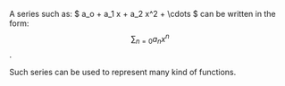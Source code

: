 A series such as: $ a_o + a_1 x + a_2 x^2 + \cdots $ can be written in the form: $$\sum_{n=0} a_nx^n$$.

Such series can be used to represent many kind of functions.
